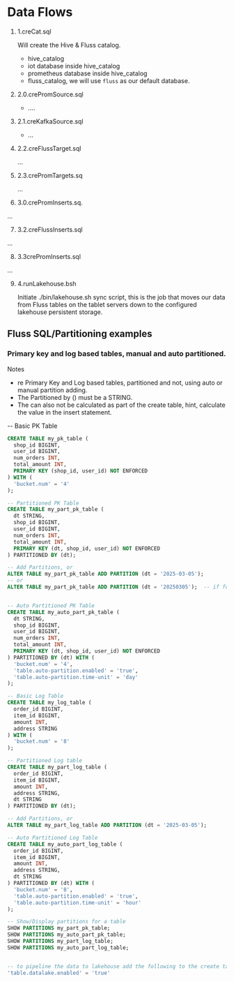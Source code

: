
# Data Flows

1. 1.creCat.sql

    Will create the Hive & Fluss catalog.

    - hive_catalog
    - iot database inside hive_catalog
    - prometheus database inside hive_catalog
    - fluss_catalog, we will use `fluss` as our default database.

2. 2.0.crePromSource.sql

    - ....

3.  2.1.creKafkaSource.sql

    - ...
  
4.  2.2.creFlussTarget.sql

    ...

5. 2.3.crePromTargets.sq

   ...

6. 3.0.crePromInserts.sq.

  ...

7. 3.2.creFlussInserts.sql

  ...

8. 3.3crePromInserts.sql

  ...

9. 4.runLakehouse.bsh
 
   Initiate ./bin/lakehouse.sh sync script, this is the job that moves our data from Fluss tables on the tablet servers down to the configured lakehouse persistent storage.



## Fluss SQL/Partitioning examples 

### Primary key and log based tables, manual and auto partitioned.

Notes 

- re Primary Key and Log based tables, partitioned and not, using auto or manual partition adding.
- The Partitioned by (<VALUE>) must be a STRING.
- The <VALUE> can also not be calculated as part of the create table, hint, calculate the value in the insert statement.
  
-- Basic PK Table
```sql
CREATE TABLE my_pk_table (
  shop_id BIGINT,
  user_id BIGINT,
  num_orders INT,
  total_amount INT,
  PRIMARY KEY (shop_id, user_id) NOT ENFORCED
) WITH (
  'bucket.num' = '4'
);

-- Partitioned PK Table
CREATE TABLE my_part_pk_table (
  dt STRING,
  shop_id BIGINT,
  user_id BIGINT,
  num_orders INT,
  total_amount INT,
  PRIMARY KEY (dt, shop_id, user_id) NOT ENFORCED
) PARTITIONED BY (dt);

-- Add Partitions, or
ALTER TABLE my_part_pk_table ADD PARTITION (dt = '2025-03-05');
-- or
ALTER TABLE my_part_pk_table ADD PARTITION (dt = '20250305');  -- if format = yyyyMMdd


-- Auto Partitioned PK Table
CREATE TABLE my_auto_part_pk_table (
  dt STRING,
  shop_id BIGINT,
  user_id BIGINT,
  num_orders INT,
  total_amount INT,
  PRIMARY KEY (dt, shop_id, user_id) NOT ENFORCED
) PARTITIONED BY (dt) WITH (
  'bucket.num' = '4',
  'table.auto-partition.enabled' = 'true',
  'table.auto-partition.time-unit' = 'day'
);

-- Basic Log Table
CREATE TABLE my_log_table (
  order_id BIGINT,
  item_id BIGINT,
  amount INT,
  address STRING
) WITH (
  'bucket.num' = '8'
);

-- Partitioned Log table
CREATE TABLE my_part_log_table (
  order_id BIGINT,
  item_id BIGINT,
  amount INT,
  address STRING,
  dt STRING
) PARTITIONED BY (dt);

-- Add Partitions, or
ALTER TABLE my_part_log_table ADD PARTITION (dt = '2025-03-05');

-- Auto Partitioned Log Table
CREATE TABLE my_auto_part_log_table (
  order_id BIGINT,
  item_id BIGINT,
  amount INT,
  address STRING,
  dt STRING
) PARTITIONED BY (dt) WITH (
  'bucket.num' = '8',
  'table.auto-partition.enabled' = 'true',
  'table.auto-partition.time-unit' = 'hour'
);

-- Show/Display partitions for a table
SHOW PARTITIONS my_part_pk_table;
SHOW PARTITIONS my_auto_part_pk_table;
SHOW PARTITIONS my_part_log_table;
SHOW PARTITIONS my_auto_part_log_table;


-- to pipeline the data to lakehouse add the following to the create table.ABORT
'table.datalake.enabled' = 'true'
```
